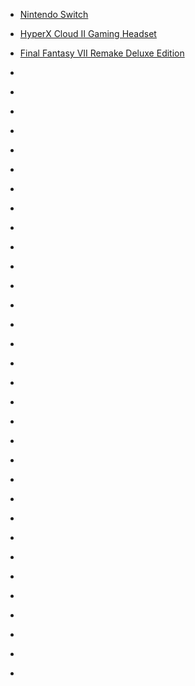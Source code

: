 
- [Nintendo Switch](/2020/09/nintendo-switch/)

- [HyperX Cloud II Gaming Headset](/2020/05/hyperx-cloud2/)

- [Final Fantasy VII Remake Deluxe Edition](/2020/05/ff7r/)

- [](/2019/11/b4op_a_h17a/)

- [](/2019/11/b4cpvadbnlh/)

- [](/2019/07/bz4_55-bbti/)

- [](/2019/02/bt8tp9pb8_k/)

- [](/2019/01/bsmx_nfh8zf/)

- [](/2017/10/bz6ml5japww/)

- [](/2017/08/bxqzgqtgnyj/)

- [](/2017/05/btk_eehguq3/)

- [](/2017/04/bsc2z6hgwse/)

- [](/2016/09/bkjebqcbpng/)

- [](/2016/05/bfdhvpnsobk/)

- [](/2016/02/bb1oni4soni/)

- [](/2015/12/10154248420738912/)

- [](/2015/10/10154149549698912/)

- [](/2015/07/10153930078723912/)

- [](/2015/06/10153912141213912/)

- [](/2015/06/10153899876223912/)

- [](/2015/05/10153785635398912/)

- [](/2015/04/10153742005108912/)

- [](/2015/04/10153696293128912/)

- [](/2015/02/10153565963313912/)

- [](/2014/12/10153440719078912/)

- [](/2014/12/10153431881193912/)

- [](/2014/11/10153384651033912-0/)

- [](/2014/11/10153368066043912/)

- [](/2014/11/10153364208578912/)

- [](/2014/11/10153351444333912/)

- [](/2014/11/10153351399188912/)

- [](/2014/07/10153077595843912-0/)

- [](/2014/04/10152879455218912-1/)

- [](/2010/07/864976627/)

- [](/2010/04/552465073/)
